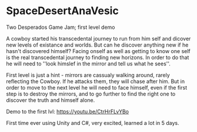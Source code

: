 # SpaceDesertAnaVesic
 Two Desperados Game Jam; first level demo
 
 A cowboy started his transcedental journey to run from him self and dicover new levels of existance and worlds. But can he discover anything new if he hasn't discovered himself? 
 Facing onself as well as getting to know one self is the real transcedental journey to finding new horizons. In order to do that he will need to ''look himslef in the mirror and tell us what he sees''.
 
 First level is just a hint - mirrors are cassualy walking around, rarely reflecting the Cowboy. If he attacks them, they will chase after him. But in order to move to the next level he will need to face himself, even if the first step is to destroy the mirrors, and to go further to find the right one to discover the truth and himself alone.
 
 Demo to the first lvl:
 https://youtu.be/CtrHrFLvYBo

First time ever using Unity and C#, very excited, learned a lot in 5 days.
